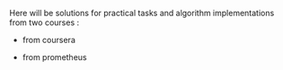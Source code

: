 <!-- # My practice for two courses of algorithms. -->

Here will be solutions for practical tasks and algorithm implementations from two courses :

* from coursera

* from prometheus


